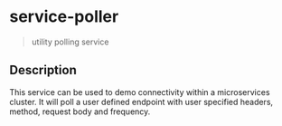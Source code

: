 # service-poller
> utility polling service

## Description
This service can be used to demo connectivity within a microservices cluster.
It will poll a user defined endpoint with user specified headers, method,
request body and frequency.

